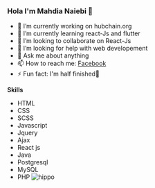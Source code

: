 ### Hola I'm Mahdia Naiebi 👋



- 🔭 I’m currently working on hubchain.org
- 🌱 I’m currently learning react-Js and flutter
- 👯 I’m looking to collaborate on React-Js
- 🤔 I’m looking for help with web developement
- 💬 Ask me about anything
- 📫 How to reach me: [Facebook](https://www.facebook.com/arsheeda.shayan.7/)
- ⚡ Fun fact: I'm half finished🤩



**Skills**

 - HTML
 - CSS
 - SCSS
 - Javascript
 - Jquery
 - Ajax
 - React js
 - Java
 - Postgresql
 - MySQL
 - PHP 
![hippo](https://media3.giphy.com/media/aUovxH8Vf9qDu/giphy.gif)
